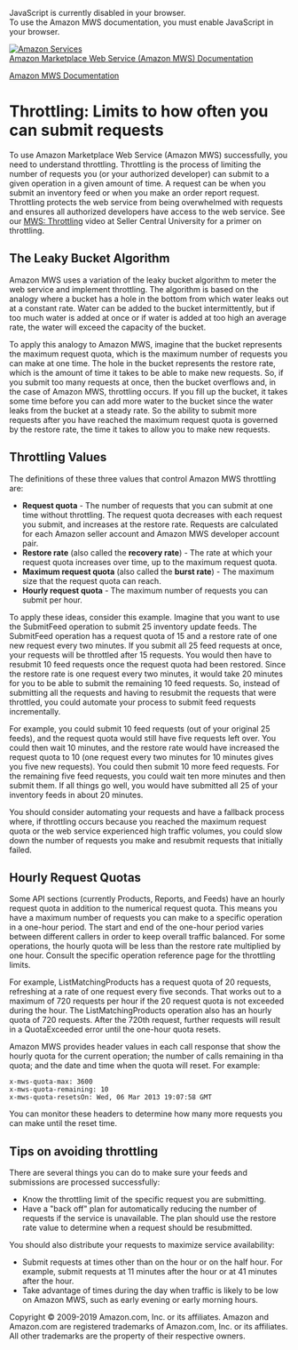 <div id="MWSDX_noscript">

JavaScript is currently disabled in your browser.  
To use the Amazon MWS documentation, you must enable JavaScript in your
browser.

</div>

<div id="MWSDX_divtop">

[![Amazon
Services](https://images-na.ssl-images-amazon.com/images/G/08/mwsportal/fr_FR/amazonservices.gif "Amazon Services")](http://services.amazon.fr)  
<span id="MWSDX_titlebar">[Amazon Marketplace Web Service (Amazon MWS)
Documentation](https://developer.amazonservices.fr/gp/mws/docs.html)</span>

</div>

<div id="MWSDX_divbottom">

<div id="MWSDX_divleft">

<div id="MWSDX_toc">

</div>

</div>

<div id="MWSDX_divright">

<div id="MWSDX_content">

<span id="MWSDX_breadcrumbs">[Amazon MWS
Documentation](https://developer.amazonservices.fr/gp/mws/docs.html)</span>

<div id="DG_Throttling" class="nested0">

Throttling: Limits to how often you can submit requests
=======================================================

<div class="body">

To use <span class="ph">Amazon Marketplace Web Service (Amazon
MWS)</span> successfully, you need to understand throttling. Throttling
is the process of limiting the number of requests you (or your
authorized developer) can submit to a given operation in a given amount
of time. A request can be when you submit an inventory feed or when you
make an order report request. Throttling protects the web service from
being overwhelmed with requests and ensures all authorized developers
have access to the web service. See our
<a href="https://sellercentral.amazon.com/learn/courses?ref_=su_home_c54_m243&amp;courseId=54&amp;moduleId=243" class="xref">MWS: Throttling</a>
video at Seller Central University for a primer on throttling.

<div class="section">

The Leaky Bucket Algorithm
--------------------------

<span class="ph">Amazon MWS</span> uses a variation of the leaky bucket
algorithm to meter the web service and implement throttling. The
algorithm is based on the analogy where a bucket has a hole in the
bottom from which water leaks out at a constant rate. Water can be added
to the bucket intermittently, but if too much water is added at once or
if water is added at too high an average rate, the water will exceed the
capacity of the bucket.

To apply this analogy to <span class="ph">Amazon MWS</span>, imagine
that the bucket represents the maximum request quota, which is the
maximum number of requests you can make at one time. The hole in the
bucket represents the restore rate, which is the amount of time it takes
to be able to make new requests. So, if you submit too many requests at
once, then the bucket overflows and, in the case of <span
class="ph">Amazon MWS</span>, throttling occurs. If you fill up the
bucket, it takes some time before you can add more water to the bucket
since the water leaks from the bucket at a steady rate. So the ability
to submit more requests after you have reached the maximum request quota
is governed by the restore rate, the time it takes to allow you to make
new requests.

</div>

<div class="section">

Throttling Values
-----------------

The definitions of these three values that control <span
class="ph">Amazon MWS</span> throttling are:

-   **Request quota** - The number of requests that you can submit at
    one time without throttling. The request quota decreases with each
    request you submit, and increases at the restore rate. Requests are
    calculated for each Amazon seller account and Amazon MWS developer
    account pair.
-   **Restore rate** (also called the **recovery rate**) - The rate at
    which your request quota increases over time, up to the maximum
    request quota.
-   **Maximum request quota** (also called the **burst rate**) - The
    maximum size that the request quota can reach.
-   **Hourly request quota** - The maximum number of requests you can
    submit per hour.

To apply these ideas, consider this example. Imagine that you want to
use the <span class="keyword apiname">SubmitFeed</span> operation to
submit 25 inventory update feeds. The <span
class="keyword apiname">SubmitFeed</span> operation has a request quota
of 15 and a restore rate of one new request every two minutes. If you
submit all 25 feed requests at once, your requests will be throttled
after 15 requests. You would then have to resubmit 10 feed requests once
the request quota had been restored. Since the restore rate is one
request every two minutes, it would take 20 minutes for you to be able
to submit the remaining 10 feed requests. So, instead of submitting all
the requests and having to resubmit the requests that were throttled,
you could automate your process to submit feed requests incrementally.

For example, you could submit 10 feed requests (out of your original 25
feeds), and the request quota would still have five requests left over.
You could then wait 10 minutes, and the restore rate would have
increased the request quota to 10 (one request every two minutes for 10
minutes gives you five new requests). You could then submit 10 more feed
requests. For the remaining five feed requests, you could wait ten more
minutes and then submit them. If all things go well, you would have
submitted all 25 of your inventory feeds in about 20 minutes.

You should consider automating your requests and have a fallback process
where, if throttling occurs because you reached the maximum request
quota or the web service experienced high traffic volumes, you could
slow down the number of requests you make and resubmit requests that
initially failed.

</div>

<div class="section">

Hourly Request Quotas
---------------------

Some API sections (currently Products, Reports, and Feeds) have an
hourly request quota in addition to the numerical request quota. This
means you have a maximum number of requests you can make to a specific
operation in a one-hour period. The start and end of the one-hour period
varies between different callers in order to keep overall traffic
balanced. For some operations, the hourly quota will be less than the
restore rate multiplied by one hour. Consult the specific operation
reference page for the throttling limits.

For example, <span class="keyword apiname">ListMatchingProducts</span>
has a request quota of 20 requests, refreshing at a rate of one request
every five seconds. That works out to a maximum of 720 requests per hour
if the 20 request quota is not exceeded during the hour. The <span
class="keyword apiname">ListMatchingProducts</span> operation also has
an hourly quota of 720 requests. After the 720th request, further
requests will result in a <span
class="keyword parmname">QuotaExceeded</span> error until the one-hour
quota resets.

<span class="ph">Amazon MWS</span> provides header values in each call
response that show the hourly quota for the current operation; the
number of calls remaining in tha quota; and the date and time when the
quota will reset. For example:

    x-mws-quota-max: 3600
    x-mws-quota-remaining: 10
    x-mws-quota-resetsOn: Wed, 06 Mar 2013 19:07:58 GMT

You can monitor these headers to determine how many more requests you
can make until the reset time.

</div>

<div id="DG_Throttling__Best_Practices_Requests" class="section">

Tips on avoiding throttling
---------------------------

There are several things you can do to make sure your feeds and
submissions are processed successfully:

-   Know the throttling limit of the specific request you are
    submitting.
-   Have a "back off" plan for automatically reducing the number of
    requests if the service is unavailable. The plan should use the
    restore rate value to determine when a request should be
    resubmitted.

You should also distribute your requests to maximize service
availability:

-   Submit requests at times other than on the hour or on the half hour.
    For example, submit requests at 11 minutes after the hour or at 41
    minutes after the hour.
-   Take advantage of times during the day when traffic is likely to be
    low on Amazon MWS, such as early evening or early morning hours.

</div>

</div>

</div>

<div id="MWSDX_footer">

Copyright © 2009-2019 Amazon.com, Inc. or its affiliates. Amazon and
Amazon.com are registered trademarks of Amazon.com, Inc. or its
affiliates. All other trademarks are the property of their respective
owners.

</div>

</div>

</div>

<div style="clear: both;">

</div>

</div>
